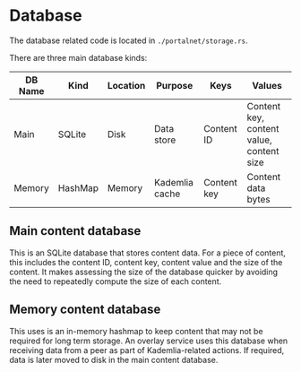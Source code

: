 # Database

The database related code is located in `./portalnet/storage.rs`.

There are three main database kinds:

| DB Name |Kind|Location| Purpose        |Keys| Values                                   |
|---------|-|-|----------------|-|------------------------------------------|
| Main    |SQLite|Disk| Data store     |Content ID| Content key, content value, content size |
| Memory  |HashMap|Memory| Kademlia cache |Content key| Content data bytes                       |

## Main content database

This is an SQLite database that stores content data. For a piece of content, this includes
the content ID, content key, content value and the size of the content. It makes assessing the size of
the database quicker by avoiding the need to repeatedly compute the size of each content.

## Memory content database

This uses is an in-memory hashmap to keep content that may not be required for long term
storage. An overlay service uses this database when receiving data from a peer as
part of Kademlia-related actions. If required, data is later moved to disk in the
main content database.

